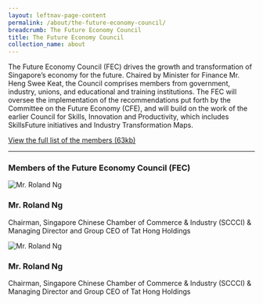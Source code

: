 ```yaml
---
layout: leftnav-page-content
permalink: /about/the-future-economy-council/
breadcrumb: The Future Economy Council
title: The Future Economy Council
collection_name: about
---
```


The Future Economy Council (FEC) drives the growth and transformation of Singapore’s economy for the future. Chaired by Minister for Finance Mr. Heng Swee Keat, the Council comprises members from government, industry, unions, and educational and training institutions. The FEC will oversee the implementation of the recommendations put forth by the Committee on the Future Economy (CFE), and will build on the work of the earlier Council for Skills, Innovation and Productivity, which includes SkillsFuture initiatives and Industry Transformation Maps.

[View the full list of the members (63kb)](/images/PDF/The-Future-Economy-Council/15-Feb_FE_Council-members.pdf)

---

### **Members of the Future Economy Council (FEC)**

<div class="padding--top" id="economy-council">
  <div class="row">
    <div class="col is-2-tablet">
        <img src="https://via.placeholder.com/119x177" alt="Mr. Roland Ng" class="" />
    </div>
    <div class="col is-10-tablet">
        <h3> Mr. Roland Ng</h3>
        <p>Chairman, Singapore Chinese Chamber of Commerce & Industry (SCCCI) & Managing Director and Group CEO of Tat Hong Holdings</p>
    </div>
  </div>

  <div class="row">
    <div class="col is-2-tablet">
        <img src="https://via.placeholder.com/119x177" alt="Mr. Roland Ng" class="" />
    </div>
    <div class="col is-10-tablet">
      <h3> Mr. Roland Ng</h3>
      <p>Chairman, Singapore Chinese Chamber of Commerce & Industry (SCCCI) & Managing Director and Group CEO of Tat Hong Holdings</p>
    </div>
  </div>
</div>
